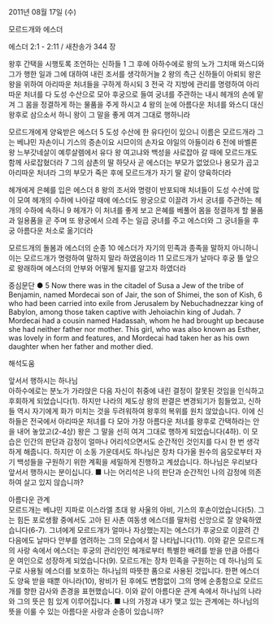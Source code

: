 2011년 08월 17일 (수)

모르드개와 에스더



에스더 2:1 - 2:11 / 새찬송가 344 장


왕후 간택을 시행토록 조언하는 신하들
1 그 후에 아하수에로 왕의 노가 그치매 와스디와 그가 행한 일과 그에 대하여 내린 조서를 생각하거늘 2 왕의 측근 신하들이 아뢰되 왕은 왕을 위하여 아리따운 처녀들을 구하게 하시되 3 전국 각 지방에 관리를 명령하여 아리따운 처녀를 다 도성 수산으로 모아 후궁으로 들여 궁녀를 주관하는 내시 헤개의 손에 맡겨 그 몸을 정결하게 하는 물품을 주게 하시고 4 왕의 눈에 아름다운 처녀를 와스디 대신 왕후로 삼으소서 하니 왕이 그 말을 좋게 여겨 그대로 행하니라   

모르드개에게 양육받은 에스더 
5 도성 수산에 한 유다인이 있으니 이름은 모르드개라 그는 베냐민 자손이니 기스의 증손이요 시므이의 손자요 야일의 아들이라 6 전에 바벨론 왕 느부갓네살이 예루살렘에서 유다 왕 여고냐와 백성을 사로잡아 갈 때에 모르드개도 함께 사로잡혔더라 7 그의 삼촌의 딸 하닷사 곧 에스더는 부모가 없었으나 용모가 곱고 아리따운 처녀라 그의 부모가 죽은 후에 모르드개가 자기 딸 같이 양육하더라   

헤개에게 은혜를 입은 에스더 
8 왕의 조서와 명령이 반포되매 처녀들이 도성 수산에 많이 모여 헤개의 수하에 나아갈 때에 에스더도 왕궁으로 이끌려 가서 궁녀를 주관하는 헤개의 수하에 속하니 9 헤개가 이 처녀를 좋게 보고 은혜를 베풀어 몸을 정결하게 할 물품과 일용품을 곧 주며 또 왕궁에서 으레 주는 일곱 궁녀를 주고 에스더와 그 궁녀들을 후궁 아름다운 처소로 옮기더라   

모르드개의 돌봄과 에스더의 순종
10 에스더가 자기의 민족과 종족을 말하지 아니하니 이는 모르드개가 명령하여 말하지 말라 하였음이라 11 모르드개가 날마다 후궁 뜰 앞으로 왕래하며 에스더의 안부와 어떻게 될지를 알고자 하였더라   

중심문단 ● 5 Now there was in the citadel of Susa a Jew of the tribe of Benjamin, named Mordecai son of Jair, the son of Shimei, the son of Kish, 6 who had been carried into exile from Jerusalem by Nebuchadnezzar king of Babylon, among those taken captive with Jehoiachin king of Judah. 7 Mordecai had a cousin named Hadassah, whom he had brought up because she had neither father nor mother. This girl, who was also known as Esther, was lovely in form and features, and Mordecai had taken her as his own daughter when her father and mother died.

해석도움





앞서서 행하시는 하나님  
아하수에로는 분노가 가라앉은 다음 자신이 취중에 내린 결정이 잘못된 것임을 인식하고 후회하게 되었습니다(1). 하지만 나라의 제도상 왕의 판결은 변경되기가 힘들었고, 신하들 역시 자기에게 화가 미치는 것을 두려워하여 왕후의 복위를 원치 않았습니다. 이에 신하들은 전국에서 아리따운 처녀를 다 모아 가장 아름다운 처녀를 왕후로 간택하라는 안을 내어 놓았고(2-4상) 왕은 그 말을 선히 여겨 그대로 행하게 되었습니다(4하). 이 모습은 인간의 판단과 감정이 얼마나 어리석으면서도 순간적인 것인지를 다시 한 번 생각하게 해줍니다. 하지만 이 소동 가운데서도 하나님은 장차 다가올 원수의 음모로부터 자기 백성들을 구원하기 위한 계획을 세밀하게 진행하고 계셨습니다. 하나님은 우리보다 앞서서 행하시는 분이십니다.
■ 나는 어리석은 나의 판단과 순간적인 나의 감정에 의존하여 살고 있지 않습니까? 

아름다운 관계  
모르드개는 베냐민 지파로 이스라엘 초대 왕 사울의 아비, 기스의 후손이었습니다(5). 그는 힘든 포로생활 중에서도 고아 된 사촌 여동생 에스더를 딸처럼 신앙으로 잘 양육하였습니다(6-7). 그녀에게 모르드개가 얼마나 자상했는지는 에스더가 후궁으로 이끌려 간 다음에도 날마다 안부를 염려하는 그의 모습에서 잘 나타납니다(11). 이와 같은 모르드개의 사랑 속에서 에스더는 후궁의 관리인인 헤개로부터 특별한 배려를 받을 만큼 아름다운 여인으로 성장하게 되었습니다(9). 모르드개는 장차 민족을 구원하는 데 하나님의 도구로 사용될 에스더를 보호하는 하나님의 따뜻한 품으로 사용된 것입니다. 한편 에스더도 양육 받을 때뿐 아니라(10), 왕비가 된 후에도 변함없이 그의 명에 순종함으로 모르드개를 향한 감사와 존경을 표현했습니다. 이와 같이 아름다운 관계 속에서 하나님의 나라와 그의 뜻은 힘 있게 이루어집니다. 
■ 나의 가정과 내가 맺고 있는 관계에는 하나님의 뜻을 이룰 수 있는 아름다운 사랑과 순종이 있습니까?